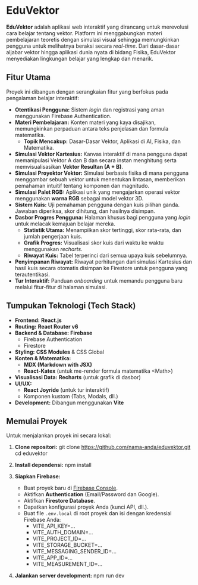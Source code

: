 # EduVektor
**EduVektor** adalah aplikasi web interaktif yang dirancang untuk merevolusi cara belajar tentang vektor. Platform ini menggabungkan materi pembelajaran teoretis dengan simulasi visual sehingga memungkinkan pengguna untuk melihatnya beraksi secara *real-time*.
Dari dasar-dasar aljabar vektor hingga aplikasi dunia nyata di bidang Fisika, EduVektor menyediakan lingkungan belajar yang lengkap dan menarik.

## Fitur Utama
Proyek ini dibangun dengan serangkaian fitur yang berfokus pada pengalaman belajar interaktif:
  * **Otentikasi Pengguna:** Sistem *login* dan registrasi yang aman menggunakan Firebase Authentication.
  * **Materi Pembelajaran:** Konten materi yang kaya disajikan, memungkinkan perpaduan antara teks penjelasan dan formula matematika.
      * **Topik Mencakup:** Dasar-Dasar Vektor, Aplikasi di AI, Fisika, dan Matematika.
  * **Simulasi Vektor Kartesius:** Kanvas interaktif di mana pengguna dapat memanipulasi Vektor A dan B dan secara instan menghitung serta memvisualisasikan **Vektor Resultan (A + B)**.
  * **Simulasi Proyektor Vektor:** Simulasi berbasis fisika di mana pengguna menggambar sebuah vektor untuk menentukan lintasan, memberikan pemahaman intuitif tentang komponen dan magnitudo.
  * **Simulasi Palet RGB:** Aplikasi unik yang mengajarkan operasi vektor menggunakan **warna RGB** sebagai model vektor 3D.
  * **Sistem Kuis:** Uji pemahaman pengguna dengan kuis pilihan ganda. Jawaban diperiksa, skor dihitung, dan hasilnya disimpan.
  * **Dasbor Progres Pengguna:** Halaman khusus bagi pengguna yang *login* untuk melacak kemajuan belajar mereka.
      * **Statistik Utama:** Menampilkan skor tertinggi, skor rata-rata, dan jumlah pengerjaan kuis.
      * **Grafik Progres:** Visualisasi skor kuis dari waktu ke waktu menggunakan *recharts*.
      * **Riwayat Kuis:** Tabel terperinci dari semua upaya kuis sebelumnya.
  * **Penyimpanan Riwayat:** Riwayat perhitungan dari simulasi Kartesius dan hasil kuis secara otomatis disimpan ke Firestore untuk pengguna yang terautentikasi.
  * **Tur Interaktif:** Panduan *onboarding* untuk memandu pengguna baru melalui fitur-fitur di halaman simulasi.

## Tumpukan Teknologi (Tech Stack)
  * **Frontend:** **React.js**
  * **Routing:** **React Router v6**
  * **Backend & Database:** **Firebase**
      * Firebase Authentication
      * Firestore
  * **Styling:** **CSS Modules** & CSS Global
  * **Konten & Matematika:**
      * **MDX (Markdown with JSX)**
      * **React-Katex** (untuk me-render formula matematika \<Math\>)
  * **Visualisasi Data:** **Recharts** (untuk grafik di dasbor)
  * **UI/UX:**
      * **React Joyride** (untuk tur interaktif)
      * Komponen kustom (Tabs, Modals, dll.)
  * **Development:** Dibangun menggunakan **Vite**

## Memulai Proyek
Untuk menjalankan proyek ini secara lokal:
1.  **Clone repositori:**
    git clone https://github.com/nama-anda/eduvektor.git
    cd eduvektor

2.  **Install dependensi:**
    npm install

3.  **Siapkan Firebase:**
      * Buat proyek baru di [Firebase Console](https://console.firebase.google.com/).
      * Aktifkan **Authentication** (Email/Password dan Google).
      * Aktifkan **Firestore Database**.
      * Dapatkan konfigurasi proyek Anda (kunci API, dll.).
      * Buat file `.env.local` di root proyek dan isi dengan kredensial Firebase Anda:
        * VITE_API_KEY=...
        * VITE_AUTH_DOMAIN=...
        * VITE_PROJECT_ID=...
        * VITE_STORAGE_BUCKET=...
        * VITE_MESSAGING_SENDER_ID=...
        * VITE_APP_ID=...
        * VITE_MEASUREMENT_ID=...

4.  **Jalankan server development:**
    npm run dev
